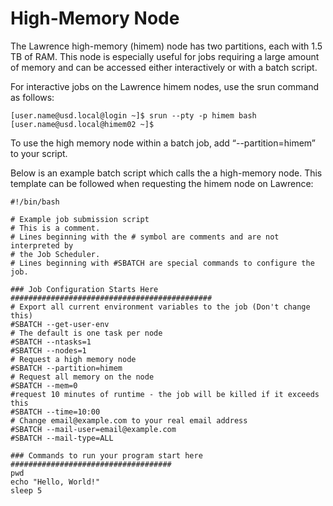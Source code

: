 # High-Memory Node

The Lawrence high-memory \(himem\) node has two partitions, each with 1.5 TB of RAM. This node is especially useful for jobs requiring a large amount of memory and can be accessed either interactively or with a batch script.

For interactive jobs on the Lawrence himem nodes, use the srun command as follows:

```
[user.name@usd.local@login ~]$ srun --pty -p himem bash
[user.name@usd.local@himem02 ~]$
```

To use the high memory node within a batch job, add “--partition=himem” to your script.

Below is an example batch script which calls the a high-memory node. This template can be followed when requesting the himem node on Lawrence:

```
#!/bin/bash

# Example job submission script
# This is a comment.
# Lines beginning with the # symbol are comments and are not interpreted by
# the Job Scheduler.
# Lines beginning with #SBATCH are special commands to configure the job.

### Job Configuration Starts Here #############################################
# Export all current environment variables to the job (Don't change this)
#SBATCH --get-user-env
# The default is one task per node
#SBATCH --ntasks=1
#SBATCH --nodes=1
# Request a high memory node
#SBATCH --partition=himem
# Request all memory on the node
#SBATCH --mem=0
#request 10 minutes of runtime - the job will be killed if it exceeds this
#SBATCH --time=10:00
# Change email@example.com to your real email address
#SBATCH --mail-user=email@example.com
#SBATCH --mail-type=ALL

### Commands to run your program start here ####################################
pwd
echo "Hello, World!"
sleep 5
```





